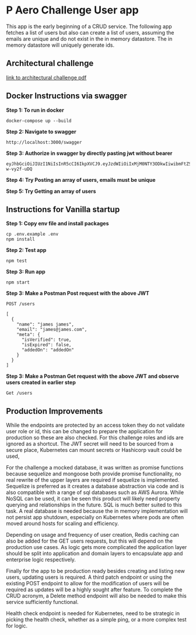 # P Aero Challenge User app

This app is the early beginning of a CRUD service. The following app fetches a list of users but also can create a list of users, assuming the emails are unique and do not exist in the in memory datastore. The in memory datastore will uniquely generate ids.

## Architectural challenge

[link to architectural challenge pdf](https://github.com/jamkwok/aero-challenge/blob/main/Propellor%20Aero.pdf)

## Docker Instructions via swagger

**Step 1: To run in docker**

```
docker-compose up --build
```

**Step 2: Navigate to swagger**

```
http://localhost:3000/swagger
```

**Step 3: Authorize in swagger by directly pasting jwt without bearer**

```
eyJhbGciOiJIUzI1NiIsInR5cCI6IkpXVCJ9.eyJzdWIiOiIxMjM0NTY3ODkwIiwibmFtZSI6IkpvaG4gRG9lIiwiaWF0IjoxNTE2MjM5MDIyfQ.8f4907mNMQyNONWfS1J8WPTz6MBYLMHd-w-vy2f-uDQ
```

**Step 4: Try Posting an array of users, emails must be unique**

**Step 5: Try Getting an array of users**

## Instructions for Vanilla startup

**Step 1: Copy env file and install packages**

```
cp .env.example .env
npm install
```

**Step 2: Test app**

```
npm test
```

**Step 3: Run app**

```
npm start
```

**Step 3: Make a Postman Post request with the above JWT**

```
POST /users

[
  {
    "name": "james james",
    "email": "james@james.com",
    "meta": {
      "isVerified": true,
      "isExpired": false,
      "addedOn": "addedOn"
    }
  }
]

```

**Step 3: Make a Postman Get request with the above JWT and observe users created in earlier step**

```
Get /users

```

## Production Improvements

While the endpoints are protected by an access token they do not validate user role or id,
this can be changed to prepare the application for production so these are also checked. For
this challenge roles and ids are ignored as a shortcut. The JWT secret will need to be sourced
from a secure place, Kubernetes can mount secrets or Hashicorp vault could be used,

For the challenge a mocked database, it was written as promise functions because sequelize and
mongoose both provide promise functionality, no real rewrite of the upper layers are required if sequelize is implemented. Sequelize is preferred as it creates a database abstraction via code and is also compatible with a range of sql databases such as AWS Aurora. While NoSQL can be used, it can be seen this product will likely need property querying and relationships in the future. SQL is much better suited to this task. A real database is needed because the in memory implementation will not persist app shutdown, especially on Kubernetes where pods are often moved around hosts for scaling and efficiency.

Depending on usage and frequency of user creation, Redis caching can also be added for the GET
users requests, but this will depend on the production use cases. As logic gets more complicated the application layer should be split into application and domain layers to encapsulate app and enterprise logic respectively.

Finally for the app to be production ready besides creating and listing new users, updating users is required. A third patch endpoint or using the existing POST endpoint to allow for the modification of users will be required as updates will be a highly sought after feature. To complete the CRUD acronym, a Delete method endpoint will also be needed to make this service sufficiently functional.

Health check endpoint is needed for Kubernetes, need to be strategic in picking the health check, whether as a simple ping,
or a more complex test for logic.
